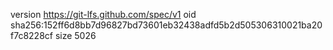 version https://git-lfs.github.com/spec/v1
oid sha256:152ff6d8bb7d96827bd73601eb32438adfd5b2d505306310021ba20f7c8228cf
size 5026
